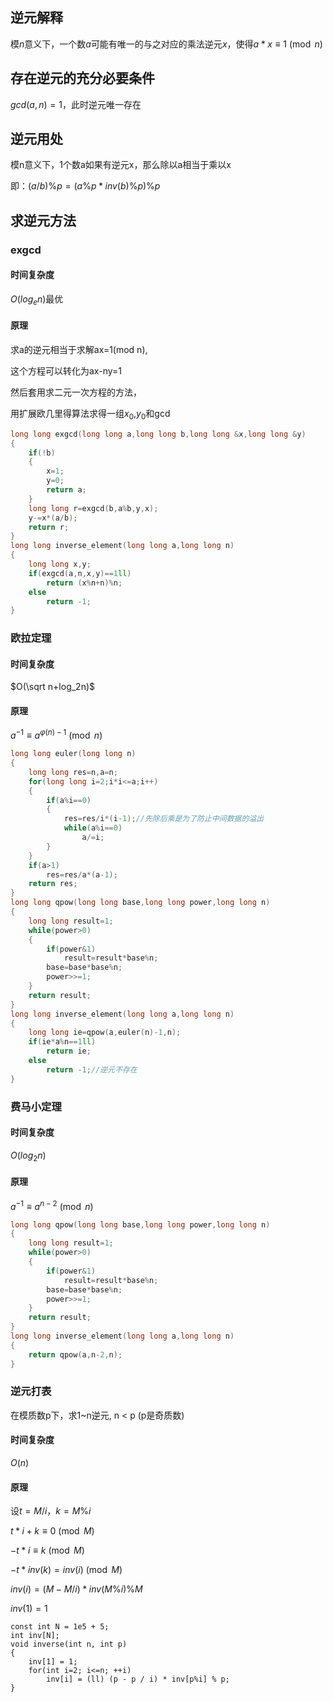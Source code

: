 ## 逆元解释
模$n$意义下，一个数$a$可能有唯一的与之对应的乘法逆元$x$，使得$a*x \equiv 1\pmod n$

## 存在逆元的充分必要条件
$gcd(a,n)=1$，此时逆元唯一存在

## 逆元用处
模n意义下，1个数a如果有逆元x，那么除以a相当于乘以x

即：$(a/b)\%p=(a\%p*inv(b)\%p)\%p$

## 求逆元方法

### exgcd

#### 时间复杂度

$O(log_e n)$最优

#### 原理

求a的逆元相当于求解ax=1(mod n),

这个方程可以转化为ax-ny=1

然后套用求二元一次方程的方法，

用扩展欧几里得算法求得一组$x_0$,$y_0$和gcd

```c++
long long exgcd(long long a,long long b,long long &x,long long &y)
{
	if(!b)
	{
		x=1;
		y=0;
		return a;
	}
	long long r=exgcd(b,a%b,y,x);
	y-=x*(a/b);
	return r;
}
long long inverse_element(long long a,long long n)
{
    long long x,y;
    if(exgcd(a,n,x,y)==1ll)
        return (x%n+n)%n;
    else
        return -1;
}
```

### 欧拉定理

#### 时间复杂度

$O(\sqrt n+log_2n)$

#### 原理

$a^{-1}\equiv a^{φ(n)-1} \pmod n$

```c++
long long euler(long long n)
{
    long long res=n,a=n;  
    for(long long i=2;i*i<=a;i++)
    {  
        if(a%i==0)
        {  
            res=res/i*(i-1);//先除后乘是为了防止中间数据的溢出
            while(a%i==0)
                a/=i;
        }
    }
    if(a>1)
        res=res/a*(a-1);
    return res;
}
long long qpow(long long base,long long power,long long n)
{
    long long result=1;
    while(power>0)
    {
        if(power&1)
            result=result*base%n;
        base=base*base%n;
        power>>=1;
    }
    return result;
}
long long inverse_element(long long a,long long n)
{
    long long ie=qpow(a,euler(n)-1,n);
    if(ie*a%n==1ll)
        return ie;
    else
        return -1;//逆元不存在
}
```
### 费马小定理

#### 时间复杂度

$O(log_2n)$

#### 原理

$a^{-1}≡a^{n-2} \pmod n$

```c++
long long qpow(long long base,long long power,long long n)
{
    long long result=1;
    while(power>0)
    {
        if(power&1)
            result=result*base%n;
        base=base*base%n;
        power>>=1;
    }
    return result;
}
long long inverse_element(long long a,long long n)
{
    return qpow(a,n-2,n);
}
```

### 逆元打表

在模质数p下，求1~n逆元, n < p (p是奇质数)

#### 时间复杂度

$O(n)$

#### 原理

设$t=M/i$，$k=M\%i$

$t*i+k\equiv 0 \pmod M$

$-t*i\equiv k \pmod M$

$-t*inv(k)=inv(i) \pmod M$

$inv(i)=(M-M/i)*inv(M\%i)\%M$

$inv(1)=1$

```
const int N = 1e5 + 5;
int inv[N];
void inverse(int n, int p) 
{
    inv[1] = 1;
    for(int i=2; i<=n; ++i)
        inv[i] = (ll) (p - p / i) * inv[p%i] % p;
}
```
